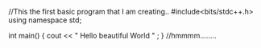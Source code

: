 //This the first basic program that I am creating..
#include<bits/stdc++.h>
using namespace std; 

int main()
{
cout << " Hello beautiful World " ; 
}
//hmmmm........
